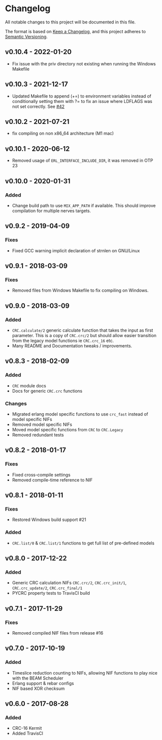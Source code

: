 # Changelog

All notable changes to this project will be documented in this file.

The format is based on [Keep a Changelog](https://keepachangelog.com/en/1.0.0/),
and this project adheres to [Semantic Versioning](https://semver.org/spec/v2.0.0.html).

## v0.10.4 - 2022-01-20
- Fix issue with the priv directory not existing when running the Windows
  Makefile

## v0.10.3 - 2021-12-17
- Updated Makefile to append (+=) to environment variables instead of
  conditionally setting them  with ?= to fix an issue where LDFLAGS was not set
  correctly. See [#42](https://github.com/TattdCodeMonkey/crc/issues/42)  

## v0.10.2 - 2021-07-21
- fix compiling on non x86_64 architecture (M1 mac)

## v0.10.1 - 2020-06-12
- Removed usage of `ERL_INTERFACE_INCLUDE_DIR`, it was removed in OTP 23

## v0.10.0 - 2020-01-31
### Added
- Change build path to use `MIX_APP_PATH` if available. This should improve compilation for multiple nerves targets.

## v0.9.2 - 2019-04-09
### Fixes
- Fixed GCC warning implicit declaration of strnlen on GNU/Linux

## v0.9.1 - 2018-03-09
### Fixes
- Removed files from Windows Makefile to fix compiling on Windows.

## v0.9.0 - 2018-03-09
### Added
- `CRC.calculate/2` generic calculate function that takes the input as first
  parameter. This is a copy of `CRC.crc/2` but should allow easier transition
  from the legacy model functions ie `CRC.crc_16` etc.
- Many README and Documentation tweaks / improvements.

## v0.8.3 - 2018-02-09
### Added
- `CRC` module docs
- Docs for generic `CRC.crc` functions
### Changes
- Migrated erlang model specific functions to use `crc_fast` instead of model specific NIFs
- Removed model specific NIFs
- Moved model specific functions from `CRC` to `CRC.Legacy`
- Removed redundant tests

## v0.8.2 - 2018-01-17
### Fixes
- Fixed cross-compile settings
- Removed compile-time reference to NIF

## v0.8.1 - 2018-01-11
### Fixes
- Restored Windows build support #21
### Added
- `CRC.list/0` & `CRC.list/1` functions to get full list of pre-defined models

## v0.8.0 - 2017-12-22
### Added
- Generic CRC calculation NIFs `CRC.crc/2`, `CRC.crc_init/1`, `CRC.crc_update/2`, `CRC.crc_final/1`
- PYCRC property tests to TravisCI build

## v0.7.1 - 2017-11-29
### Fixes
- Removed compiled NIF files from release #16

## v0.7.0 - 2017-10-19
### Added
- Timeslice reduction counting to NIFs, allowing NIF functions to play nice with the BEAM Scheduler
- Erlang support & rebar configs
- NIF based XOR checksum

## v0.6.0 - 2017-08-28
### Added
- CRC-16 Kermit
- Added TravisCI
